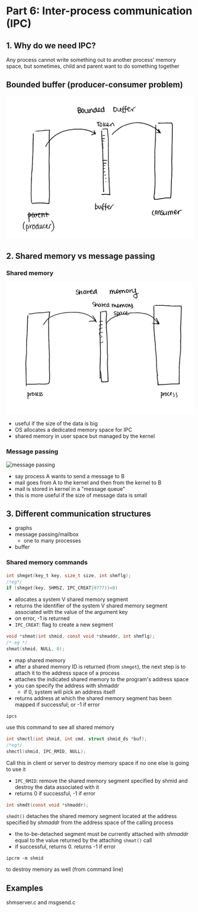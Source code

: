 # Part 6: Inter-process communication (IPC)

## 1. Why do we need IPC?
Any process cannot write something out to another process' memory space, but sometimes, child and parent want to do something together

## Bounded buffer (producer-consumer problem)
![bounded buffer](images/bounded_buffer.png)

## 2. Shared memory vs message passing

### Shared memory
![shared memory](images/shared_memory.png)
  - useful if the size of the data is big
  - OS allocates a dedicated memory space for IPC
  - shared memory in user space but managed by the kernel

### Message passing
![message passing](images/message_passing)
  - say process A wants to send a message to B
  - mail goes from A to the kernel and then from the kernel to B
  - mail is stored in kernel in a "message queue"
  - this is more useful if the size of message data is small

## 3. Different communication structures
  - graphs
  - message passing/mailbox
    - one to many processes
  - buffer

### Shared memory commands
```c
int shmget(key_t key, size_t size, int shmflg);
/*eg*/
if (shmget(key, SHMSZ, IPC_CREAT|0777))<0)
```
  - allocates a system V shared memory segment
  - returns the identifier of the system V shared memory segment associated with the value of the argument key
  - on error, -1 is returned
  - `IPC_CREAT`: flag to create a new segment
 

```c
void *shmat(int shmid, const void *shmaddr, int shmflg);
/* eg */
shmat(shmid, NULL, 0);
```
  - map shared memory
  - after a shared memory ID is returned (from `shmget`), the next step is to attach it to the address space of a process
  - attaches the indicated shared memory to the program's address space
  - you can specify the address with shmaddr
    - if 0, system will  pick an address itself
  - returns address at which the shared memory segment has been mapped if successful; or -1 if error

```
ipcs
```
use this command to see all shared memory

```c
int shmctl(int shmid, int cmd, struct shmid_ds *buf);
/*eg*/
shmctl(shmid, IPC_RMID, NULL);
```
Call this in client or server to destroy memory space if no one else is going to use it
  - `IPC_RMID`: remove the shared memory segment specified by shmid and destroy the data associated with it
  - returns 0 if successful, -1 if error

```c
int shmdt(const void *shmaddr);
```
`shmdt()` detaches the shared memory segment located at the address specified by _shmaddr_ from the address space of the calling process
  - the to-be-detached segment must be currently attached with _shmaddr_ equal to the value returned by the attaching `shmat()` call
  - if successful, returns 0. returns -1 if error


```
ipcrm -m shmid
```
to destroy memory as well (from command line)

## Examples
shmserver.c and msgsend.c
